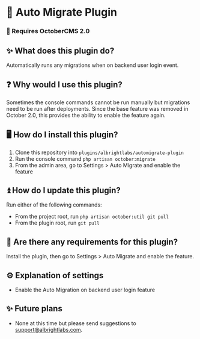 # 🚀 Auto Migrate Plugin

### 🚨 Requires OctoberCMS 2.0

## ✨ What does this plugin do?
Automatically runs any migrations when on backend user login event.

## ❓ Why would I use this plugin?
Sometimes the console commands cannot be run manually but migrations need to be run after deployments. Since the base feature was removed in October 2.0, this provides the ability to enable the feature again.

## 🖥️ How do I install this plugin?
1. Clone this repository into `plugins/albrightlabs/automigrate-plugin`
2. Run the console command `php artisan october:migrate`
3. From the admin area, go to Settings > Auto Migrate and enable the feature

## ⏫ How do I update this plugin?
Run either of the following commands:
* From the project root, run `php artisan october:util git pull`
* From the plugin root, run `git pull`

## 🚨 Are there any requirements for this plugin?
Install the plugin, then go to Settings > Auto Migrate and enable the feature.

## ⚙️ Explanation of settings
* Enable the Auto Migration on backend user login feature

## ✨ Future plans
* None at this time but please send suggestions to support@albrightlabs.com.
